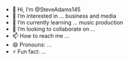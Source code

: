 - 👋 Hi, I’m @SteveAdams145
- 👀 I’m interested in ... business and media
- 🌱 I’m currently learning ... music production
- 💞️ I’m looking to collaborate on ...
- 📫 How to reach me ...
- 😄 Pronouns: ...
- ⚡ Fun fact: ...

<!---
SteveAdams145/SteveAdams145 is a ✨ special ✨ repository because its `README.md` (this file) appears on your GitHub profile.
You can click the Preview link to take a look at your changes.
--->
